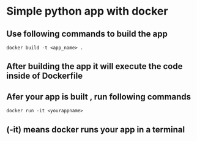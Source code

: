# Simple python app with docker

## Use following commands to build the app

```docker
docker build -t <app_name> .
```

## After building the app it will execute the code inside of Dockerfile

## Afer your app is built , run following commands

```docker
docker run -it <yourappname>
```

## (-it) means docker runs your app in a terminal
